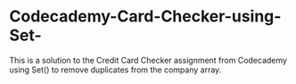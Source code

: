 # Codecademy-Card-Checker-using-Set-

This is a solution to the Credit Card Checker assignment from Codecademy using Set() to remove duplicates from the company array.

